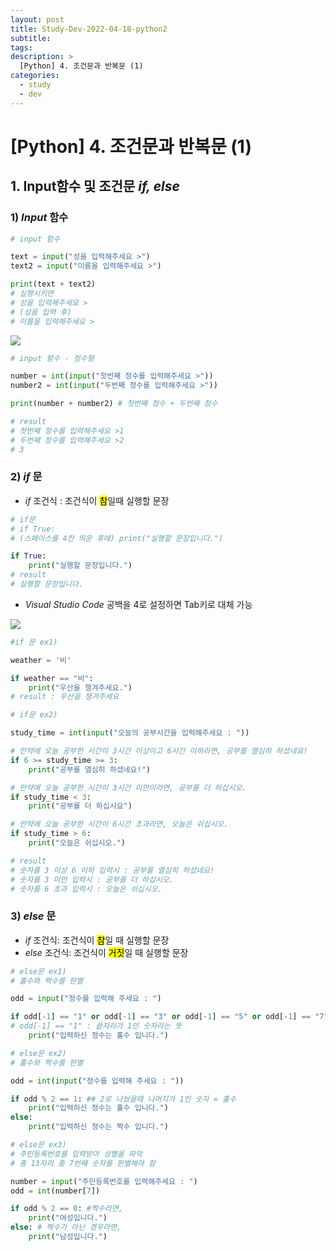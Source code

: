 ```yaml
---
layout: post
title: Study-Dev-2022-04-18-python2
subtitle:
tags:
description: >
  [Python] 4. 조건문과 반복문 (1)
categories:
  - study
  - dev
---
```


# [Python] 4. 조건문과 반복문 (1)

## __1. Input함수 및 조건문 _if, else___  

### __1) _Input_ 함수__

```py
# input 함수

text = input("성을 입력해주세요 >")
text2 = input("이름을 입력해주세요 >")

print(text + text2)
# 실행시키면
# 성을 입력해주세요 >
# (성을 입력 후)
# 이름을 입력해주세요 >
```

![](../../../_site/assets/img/study/dev/Study-Dev-2022-04-18-python2/1.png)


```py
# input 함수 - 정수형

number = int(input("첫번째 정수를 입력해주세요 >"))
number2 = int(input("두번째 정수를 입력해주세요 >"))

print(number + number2) # 첫번째 정수 + 두번째 정수

# result
# 첫번째 정수를 입력해주세요 >1
# 두번째 정수를 입력해주세요 >2
# 3
```

### __2) _if_ 문__

- _if_ 조건식 : 조건식이 <mark>참</mark>일때 실행할 문장

```py
# if문
# if True:
# (스페이스를 4칸 띄운 후에) print("실행할 문장입니다.")

if True:
    print("실행할 문장입니다.")
# result
# 실행할 문장입니다.
```

- _Visual Studio Code_ 공백을 4로 설정하면 Tab키로 대체 가능

![](../../../_site/assets/img/study/dev/Study-Dev-2022-04-18-python2/2.png)

```py
#if 문 ex1)

weather = '비'

if weather == "비":
    print("우산을 챙겨주세요.")
# result : 우산을 챙겨주세요
```

```py
# if문 ex2)

study_time = int(input("오늘의 공부시간을 입력해주세요 : "))

# 만약에 오늘 공부한 시간이 3시간 이상이고 6시간 이하라면, 공부를 열심히 하셨네요!
if 6 >= study_time >= 3:
    print("공부를 열심히 하셨네요!")

# 만약에 오늘 공부한 시간이 3시간 미만이라면, 공부를 더 하십시오.
if study_time < 3:
    print("공부를 더 하십시요")

# 만약에 오늘 공부한 시간이 6시간 초과라면, 오늘은 쉬십시오.
if study_time > 6:
    print("오늘은 쉬십시오.")

# result
# 숫자를 3 이상 6 이하 입력시 : 공부를 열심히 하셨네요!
# 숫자를 3 미만 입력시 : 공부를 더 하십시오.
# 숫자를 6 초과 입력시 : 오늘은 쉬십시오.
```



### __3) _else_ 문__

- _if_ 조건식: 조건식이 <mark>참</mark>일 때 실행할 문장
- _else_ 조건식: 조건식이 <mark>거짓</mark>일 때 실행할 문장 

```py
# else문 ex1)
# 홀수와 짝수를 판별

odd = input("정수를 입력해 주세요 : ")

if odd[-1] == "1" or odd[-1] == "3" or odd[-1] == "5" or odd[-1] == "7" or odd[-1] == "9":
# odd[-1] == "1" : 끝자리가 1인 숫자라는 뜻
    print("입력하신 정수는 홀수 입니다.")
```

```py
# else문 ex2)
# 홀수와 짝수를 판별

odd = int(input("정수를 입력해 주세요 : "))

if odd % 2 == 1: ## 2로 나눴을때 나머지가 1인 숫자 = 홀수
    print("입력하신 정수는 홀수 입니다.")
else:
    print("입력하신 정수는 짝수 입니다.")
```

```py
# else문 ex3)
# 주민등록번호를 입력받아 성별을 파악
# 총 13자리 중 7번째 숫자를 판별해야 함

number = input("주민등록번호를 입력해주세요 : ")
odd = int(number[7])

if odd % 2 == 0: #짝수라면,
    print("여성입니다.")
else: # 짝수가 아닌 경우라면,
    print("남성입니다.")
```
